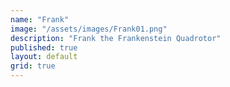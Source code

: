 ```yaml
---
name: "Frank"
image: "/assets/images/Frank01.png"
description: "Frank the Frankenstein Quadrotor"
published: true
layout: default
grid: true
---
```

